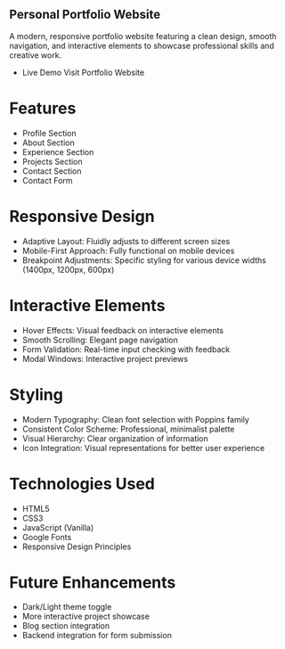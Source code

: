 ## Personal Portfolio Website ##
A modern, responsive portfolio website featuring a clean design, smooth navigation, and interactive elements to showcase professional skills and creative work.
- Live Demo
Visit Portfolio Website <!-- https://igornoel.github.io/Responsive-Web-Design---Resume-Assignment/#contact -->
# Features #
- Profile Section
- About Section
- Experience Section
- Projects Section
- Contact Section
- Contact Form

# Responsive Design #

- Adaptive Layout: Fluidly adjusts to different screen sizes
- Mobile-First Approach: Fully functional on mobile devices
- Breakpoint Adjustments: Specific styling for various device widths (1400px, 1200px, 600px)

# Interactive Elements #

- Hover Effects: Visual feedback on interactive elements
- Smooth Scrolling: Elegant page navigation
- Form Validation: Real-time input checking with feedback
- Modal Windows: Interactive project previews

# Styling #

- Modern Typography: Clean font selection with Poppins family
- Consistent Color Scheme: Professional, minimalist palette
- Visual Hierarchy: Clear organization of information
- Icon Integration: Visual representations for better user experience



# Technologies Used #

- HTML5
- CSS3
- JavaScript (Vanilla)
- Google Fonts
- Responsive Design Principles

# Future Enhancements #

- Dark/Light theme toggle
- More interactive project showcase
- Blog section integration
- Backend integration for form submission
